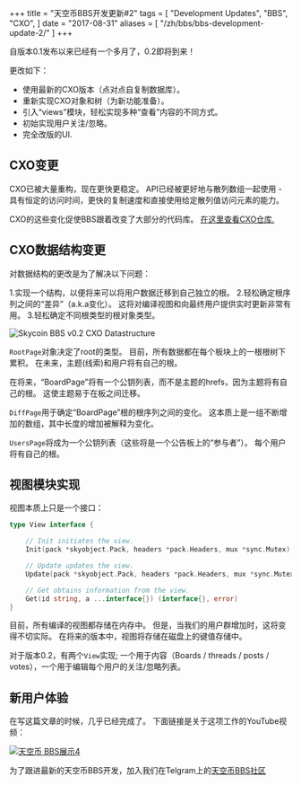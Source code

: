 +++
title = "天空币BBS开发更新#2"
tags = [
    "Development Updates",
    "BBS",
    "CXO",
]
date = "2017-08-31"
aliases = [
	"/zh/bbs/bbs-development-update-2/"
]
+++


自版本0.1发布以来已经有一个多月了，0.2即将到来！

更改如下：

- 使用最新的CXO版本（点对点自复制数据库）。
- 重新实现CXO对象和树（为新功能准备）。
- 引入“views”模块，轻松实现多种“查看”内容的不同方式。
- 初始实现用户关注/忽略。
- 完全改版的UI.

## CXO变更


CXO已被大量重构，现在更快更稳定。 API已经被更好地与散列数组一起使用 - 具有恒定的访问时间，更快的复制速度和直接使用给定散列值访问元素的能力。

CXO的这些变化促使BBS跟着改变了大部分的代码库。
[在这里查看CXO仓库.](https://github.com/skycoin/cxo)

## CXO数据结构变更

对数据结构的更改是为了解决以下问题：

1.实现一个结构，以便将来可以将用户数据迁移到自己独立的根。
2.轻松确定根序列之间的“差异”（a.k.a变化）。 这将对编译视图和向最终用户提供实时更新非常有用。
3.轻松确定不同根类型的根对象类型。


![Skycoin BBS v0.2 CXO Datastructure](/img/bbs_cxo_datastructure_v0.2.png)


`RootPage`对象决定了root的类型。 目前，所有数据都在每个板块上的一根根树下累积。 在未来，主题(线索)和用户将有自己的根。

在将来，“BoardPage”将有一个公钥列表，而不是主题的hrefs，因为主题将有自己的根。 这使主题易于在板之间迁移。

`DiffPage`用于确定“BoardPage”根的根序列之间的变化。 这本质上是一组不断增加的数组，其中长度的增加被解释为变化。

`UsersPage`将成为一个公钥列表（这些将是一个公告板上的“参与者”）。 每个用户将有自己的根。

## 视图模块实现


视图本质上只是一个接口：

```go
type View interface {

	// Init initiates the view.
	Init(pack *skyobject.Pack, headers *pack.Headers, mux *sync.Mutex) error

	// Update updates the view.
	Update(pack *skyobject.Pack, headers *pack.Headers, mux *sync.Mutex) error

	// Get obtains information from the view.
	Get(id string, a ...interface{}) (interface{}, error)
}
```

目前，所有编译的视图都存储在内存中。 但是，当我们的用户群增加时，这将变得不切实际。 在将来的版本中，视图将存储在磁盘上的键值存储中。

对于版本0.2，有两个`View`实现; 一个用于内容（Boards / threads / posts / votes），一个用于编辑每个用户的关注/忽略列表。
## 新用户体验

在写这篇文章的时候，几乎已经完成了。 下面链接是关于这项工作的YouTube视频：

[![天空币 BBS展示4](https://i.ytimg.com/vi/Oue3WVkmGh4/0.jpg)](https://youtu.be/Oue3WVkmGh4)



为了跟进最新的天空币BBS开发，加入我们在Telgram上的[天空币BBS社区](https://t.me/skycoinbbs)
